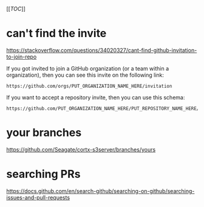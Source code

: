 
[[_TOC_]]

# can't find the invite

<https://stackoverflow.com/questions/34020327/cant-find-github-invitation-to-join-repo>

If you got invited to join a GitHub organization (or a team within a organization), then you can see this invite on the following link:

    https://github.com/orgs/PUT_ORGANIZATION_NAME_HERE/invitation

If you want to accept a repository invite, then you can use this schema:

    https://github.com/PUT_ORGANIZATION_NAME_HERE/PUT_REPOSITORY_NAME_HERE/invitations


# your branches

https://github.com/Seagate/cortx-s3server/branches/yours


# searching PRs

https://docs.github.com/en/search-github/searching-on-github/searching-issues-and-pull-requests

